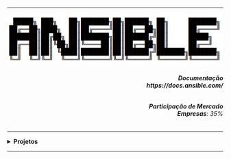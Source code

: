 ----

<div align="Center"> 
<a 
  href="https://github.com/n3ur0cr45h/Ansible/blob/main/Ansible.jpg"> <img src="https://raw.githubusercontent.com/n3ur0cr45h/Ansible/main/Ansible.jpg" alt="Puppet Image">
</a>
</div>

<div align="Right">
<h6>
<strong>Documentação</strong>
<br><strong>https://docs.ansible.com/</strong>
</h6>  
</div>

<div align="Right">
<h6>
<strong>Participação de Mercado</strong>
<br><strong>Empresas</strong>: 35%
</h6>  
</div>


</h6>  
</div>

----

<details>
  <summary><b> Projetos </b></summary>
<div align="Center"> 
<br>

  
|  ID  | Título                    | Descrição                                                                        | 
| ---- | ------------------------- | ---------------------------------------------------------------------------------| 
|  01  | Automação WebServer       | Realizar a Instalação e Configuração do Apache2 com um playbook                  |
|  02  | Gerenciamento Usuário     | Criar Usuários e Inserir em Grupos de Forma Automática com o playbook            |
|  03  | Automação Container       | Provisionar Automaticamente um Container no Host Destino                         |
|  04  | Backup com Ansible        | Criar playbooks de Backup e Recuperação - usando um servidor remoto              |
|  05  | Gestão de Patches         | Automatizar a atualização dos sistemas remotos                                   |
|  06  | Provisionamento MySQL     | Instalar remotamente o MySQL com ansible                                         |
|  07  | Monitoramento Ansible     | Verificar Disco, Memória e uso do CPU com o Ansible                              |
|  08  | Ambiente Kafka e Pacotes  | Provisionar um Ambiente com o Kafka e Pacotes para Aplicações                    |
|  09  |    |           |
|  10  |    |           |


</div> 
</details>

----

